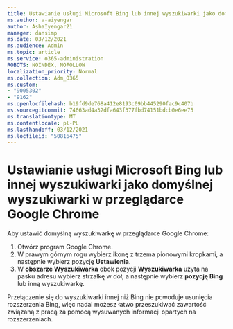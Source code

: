 ```yaml
---
title: Ustawianie usługi Microsoft Bing lub innej wyszukiwarki jako domyślnej wyszukiwarki w przeglądarce Google Chrome
ms.author: v-aiyengar
author: AshaIyengar21
manager: dansimp
ms.date: 03/12/2021
ms.audience: Admin
ms.topic: article
ms.service: o365-administration
ROBOTS: NOINDEX, NOFOLLOW
localization_priority: Normal
ms.collection: Adm_O365
ms.custom:
- "9005302"
- "9162"
ms.openlocfilehash: b19fd9de768a412e8193c09bb445290fac9c407b
ms.sourcegitcommit: 74663ad4a32dfa643f377fbd74151bdcb0e6ee75
ms.translationtype: MT
ms.contentlocale: pl-PL
ms.lasthandoff: 03/12/2021
ms.locfileid: "50816475"
---
```

# <a name="set-microsoft-bing-or-another-search-engine-as-the-default-search-engine-in-google-chrome"></a>Ustawianie usługi Microsoft Bing lub innej wyszukiwarki jako domyślnej wyszukiwarki w przeglądarce Google Chrome

Aby ustawić domyślną wyszukiwarkę w przeglądarce Google Chrome:

1. Otwórz program Google Chrome.
1. W prawym górnym rogu wybierz ikonę z trzema pionowymi kropkami, a następnie wybierz pozycję **Ustawienia**.
1. W **obszarze Wyszukiwarka** obok pozycji **Wyszukiwarka** użyta na pasku adresu wybierz strzałkę w dół, a następnie wybierz **pozycję Bing** lub inną wyszukiwarkę.

Przełączenie się do wyszukiwarki innej niż Bing nie powoduje usunięcia rozszerzenia Bing, więc nadal możesz łatwo przeszukiwać zawartość związaną z pracą za pomocą wysuwanych informacji opartych na rozszerzeniach.
